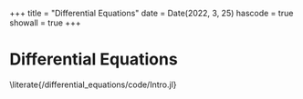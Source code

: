 +++
title = "Differential Equations"
date = Date(2022, 3, 25)
hascode = true
showall = true
+++

# Differential Equations


\literate{/differential_equations/code/Intro.jl}

